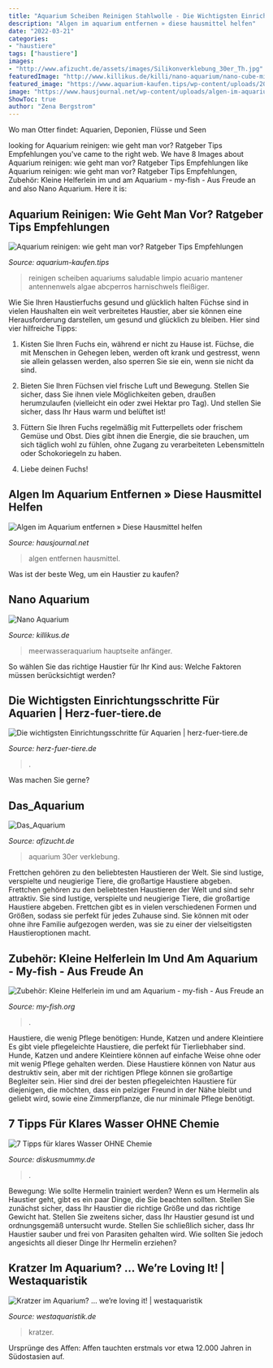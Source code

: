 ```yaml
---
title: "Aquarium Scheiben Reinigen Stahlwolle - Die Wichtigsten Einrichtungsschritte Für Aquarien"
description: "Algen im aquarium entfernen » diese hausmittel helfen"
date: "2022-03-21"
categories:
- "haustiere"
tags: ["haustiere"]
images:
- "http://www.afizucht.de/assets/images/Silikonverklebung_30er_Th.jpg"
featuredImage: "http://www.killikus.de/killi/nano-aquarium/nano-cube-mirko-becker.jpg"
featured_image: "https://www.aquarium-kaufen.tips/wp-content/uploads/2017/08/aquarium-scheiben-reinigen-243x300.jpg"
image: "https://www.hausjournal.net/wp-content/uploads/algen-im-aquarium-entfernen-hausmittel-720x480.jpg"
ShowToc: true
author: "Zena Bergstrom"
---
```



Wo man Otter findet: Aquarien, Deponien, Flüsse und Seen

	

		
looking for Aquarium reinigen: wie geht man vor? Ratgeber Tips Empfehlungen you've came to the right web. We have 8 Images about Aquarium reinigen: wie geht man vor? Ratgeber Tips Empfehlungen like Aquarium reinigen: wie geht man vor? Ratgeber Tips Empfehlungen, Zubehör: Kleine Helferlein im und am Aquarium - my-fish - Aus Freude an and also Nano Aquarium. Here it is:
		
    
## Aquarium Reinigen: Wie Geht Man Vor? Ratgeber Tips Empfehlungen

<img loading=lazy src="https://www.aquarium-kaufen.tips/wp-content/uploads/2017/08/aquarium-scheiben-reinigen-243x300.jpg" onerror="this.onerror=null;this.src='https://tse4.mm.bing.net/th?id=OIP.BYrfrIy2kYxl5pGBRd9a_QAAAA&amp;pid=15.1';" alt="Aquarium reinigen: wie geht man vor? Ratgeber Tips Empfehlungen">

_Source: aquarium-kaufen.tips_

>reinigen scheiben aquariums saludable limpio acuario mantener antennenwels algae abcperros harnischwels fleißiger. 

	

Wie Sie Ihren Haustierfuchs gesund und glücklich halten
Füchse sind in vielen Haushalten ein weit verbreitetes Haustier, aber sie können eine Herausforderung darstellen, um gesund und glücklich zu bleiben. Hier sind vier hilfreiche Tipps:
1. Kisten Sie Ihren Fuchs ein, während er nicht zu Hause ist. Füchse, die mit Menschen in Gehegen leben, werden oft krank und gestresst, wenn sie allein gelassen werden, also sperren Sie sie ein, wenn sie nicht da sind.

2. Bieten Sie Ihren Füchsen viel frische Luft und Bewegung. Stellen Sie sicher, dass Sie ihnen viele Möglichkeiten geben, draußen herumzulaufen (vielleicht ein oder zwei Hektar pro Tag). Und stellen Sie sicher, dass Ihr Haus warm und belüftet ist!

3. Füttern Sie Ihren Fuchs regelmäßig mit Futterpellets oder frischem Gemüse und Obst. Dies gibt ihnen die Energie, die sie brauchen, um sich täglich wohl zu fühlen, ohne Zugang zu verarbeiteten Lebensmitteln oder Schokoriegeln zu haben.

4. Liebe deinen Fuchs!

    
## Algen Im Aquarium Entfernen » Diese Hausmittel Helfen

<img loading=lazy src="https://www.hausjournal.net/wp-content/uploads/algen-im-aquarium-entfernen-hausmittel-720x480.jpg" onerror="this.onerror=null;this.src='https://tse1.mm.bing.net/th?id=OIP.W55cW_vRGJeEQZrcOVz2nAHaE8&amp;pid=15.1';" alt="Algen im Aquarium entfernen » Diese Hausmittel helfen">

_Source: hausjournal.net_

>algen entfernen hausmittel. 

	

Was ist der beste Weg, um ein Haustier zu kaufen?

    
## Nano Aquarium

<img loading=lazy src="http://www.killikus.de/killi/nano-aquarium/nano-cube-mirko-becker.jpg" onerror="this.onerror=null;this.src='https://tse1.mm.bing.net/th?id=OIP.doM32oBcJlsKbjzVWhs2kwAAAA&amp;pid=15.1';" alt="Nano Aquarium">

_Source: killikus.de_

>meerwasseraquarium hauptseite anfänger. 

	

So wählen Sie das richtige Haustier für Ihr Kind aus: Welche Faktoren müssen berücksichtigt werden?

    
## Die Wichtigsten Einrichtungsschritte Für Aquarien | Herz-fuer-tiere.de

<img loading=lazy src="https://images.herz-fuer-tiere.de/images/_aliases/1000w/2/8/3/6/126382-1-de-DE/Aquarium-einrichten_Aufmacher.jpg" onerror="this.onerror=null;this.src='https://tse1.mm.bing.net/th?id=OIP.PdbVMhUwxh2CExGMaYE5kQHaE8&amp;pid=15.1';" alt="Die wichtigsten Einrichtungsschritte für Aquarien | herz-fuer-tiere.de">

_Source: herz-fuer-tiere.de_

>. 

	

Was machen Sie gerne?

    
## Das_Aquarium

<img loading=lazy src="http://www.afizucht.de/assets/images/Silikonverklebung_30er_Th.jpg" onerror="this.onerror=null;this.src='https://tse4.mm.bing.net/th?id=OIP.mzZUJBOYruCjxGq_2bXl0gAAAA&amp;pid=15.1';" alt="Das_Aquarium">

_Source: afizucht.de_

>aquarium 30er verklebung. 

	

Frettchen gehören zu den beliebtesten Haustieren der Welt. Sie sind lustige, verspielte und neugierige Tiere, die großartige Haustiere abgeben.
Frettchen gehören zu den beliebtesten Haustieren der Welt und sind sehr attraktiv. Sie sind lustige, verspielte und neugierige Tiere, die großartige Haustiere abgeben. Frettchen gibt es in vielen verschiedenen Formen und Größen, sodass sie perfekt für jedes Zuhause sind. Sie können mit oder ohne ihre Familie aufgezogen werden, was sie zu einer der vielseitigsten Haustieroptionen macht.

    
## Zubehör: Kleine Helferlein Im Und Am Aquarium - My-fish - Aus Freude An

<img loading=lazy src="https://my-fish.org/wp-content/uploads/2017/05/Membranpumpe-2.jpg" onerror="this.onerror=null;this.src='https://tse4.mm.bing.net/th?id=OIP.tOoE4agdLg3bjYi_NnjDRgHaF0&amp;pid=15.1';" alt="Zubehör: Kleine Helferlein im und am Aquarium - my-fish - Aus Freude an">

_Source: my-fish.org_

>. 

	

Haustiere, die wenig Pflege benötigen: Hunde, Katzen und andere Kleintiere
Es gibt viele pflegeleichte Haustiere, die perfekt für Tierliebhaber sind. Hunde, Katzen und andere Kleintiere können auf einfache Weise ohne oder mit wenig Pflege gehalten werden. Diese Haustiere können von Natur aus destruktiv sein, aber mit der richtigen Pflege können sie großartige Begleiter sein. Hier sind drei der besten pflegeleichten Haustiere für diejenigen, die möchten, dass ein pelziger Freund in der Nähe bleibt und geliebt wird, sowie eine Zimmerpflanze, die nur minimale Pflege benötigt.

    
## 7 Tipps Für Klares Wasser OHNE Chemie

<img loading=lazy src="https://static.wixstatic.com/media/829861_25016f6afe584688842e1447c5d275de~mv2.jpg/v1/fit/w_1000%2Ch_1000%2Cal_c%2Cq_80/file.jpg" onerror="this.onerror=null;this.src='https://tse1.mm.bing.net/th?id=OIP.yyMfa3althIheueUQFZk3gHaFj&amp;pid=15.1';" alt="7 Tipps für klares Wasser OHNE Chemie">

_Source: diskusmummy.de_

>. 

	

Bewegung: Wie sollte Hermelin trainiert werden?
Wenn es um Hermelin als Haustier geht, gibt es ein paar Dinge, die Sie beachten sollten. Stellen Sie zunächst sicher, dass Ihr Haustier die richtige Größe und das richtige Gewicht hat. Stellen Sie zweitens sicher, dass Ihr Haustier gesund ist und ordnungsgemäß untersucht wurde. Stellen Sie schließlich sicher, dass Ihr Haustier sauber und frei von Parasiten gehalten wird. Wie sollten Sie jedoch angesichts all dieser Dinge Ihr Hermelin erziehen?

    
## Kratzer Im Aquarium? … We’re Loving It! | Westaquaristik

<img loading=lazy src="http://www.westaquaristik.de/wp-content/uploads/2017/03/DSC01493.jpg" onerror="this.onerror=null;this.src='https://tse1.mm.bing.net/th?id=OIP.bc7IPCX8AyHO0LbnATMFYwHaGo&amp;pid=15.1';" alt="Kratzer im Aquarium? … we’re loving it! | westaquaristik">

_Source: westaquaristik.de_

>kratzer. 

	

Ursprünge des Affen: Affen tauchten erstmals vor etwa 12.000 Jahren in Südostasien auf.

